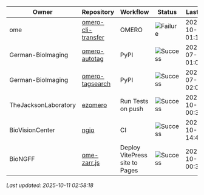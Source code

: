 | Owner | Repository | Workflow | Status | Last Run | URL |
| ----- | ---------- | -------- | ------ | -------- | --- |
| ome | [omero-cli-transfer](https://github.com/ome/omero-cli-transfer) | OMERO | ![Failure](https://img.shields.io/badge/Failure-red) | 2025-10-11 01:11:41 | [18422164200](https://github.com/ome/omero-cli-transfer/actions/runs/18422164200) |
| German-BioImaging | [omero-autotag](https://github.com/German-BioImaging/omero-autotag) | PyPI | ![Success](https://img.shields.io/badge/Success-brightgreen) | 2025-07-07 01:09:29 | [16105269976](https://github.com/German-BioImaging/omero-autotag/actions/runs/16105269976) |
| German-BioImaging | [omero-tagsearch](https://github.com/German-BioImaging/omero-tagsearch) | PyPI | ![Success](https://img.shields.io/badge/Success-brightgreen) | 2025-07-07 02:03:39 | [16105889204](https://github.com/German-BioImaging/omero-tagsearch/actions/runs/16105889204) |
| TheJacksonLaboratory | [ezomero](https://github.com/TheJacksonLaboratory/ezomero) | Run Tests on push | ![Success](https://img.shields.io/badge/Success-brightgreen) | 2025-10-05 00:33:57 | [18251528388](https://github.com/TheJacksonLaboratory/ezomero/actions/runs/18251528388) |
| BioVisionCenter | [ngio](https://github.com/BioVisionCenter/ngio) | CI | ![Success](https://img.shields.io/badge/Success-brightgreen) | 2025-10-06 14:45:56 | [18284783730](https://github.com/BioVisionCenter/ngio/actions/runs/18284783730) |
| BioNGFF | [ome-zarr.js](https://github.com/BioNGFF/ome-zarr.js) | Deploy VitePress site to Pages | ![Success](https://img.shields.io/badge/Success-brightgreen) | 2025-10-11 00:35:31 | [18421689535](https://github.com/BioNGFF/ome-zarr.js/actions/runs/18421689535) |


*Last updated: 2025-10-11 02:58:18*